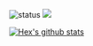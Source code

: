 ![status](https://img.shields.io/badge/status-up-brightgreen) ![](https://visitor-badge.glitch.me/badge?page_id=github.com/hex-ci)

[![Hex's github stats](https://hex-stats.vercel.app/api?username=hex-ci)](https://github.com/hex-ci)
